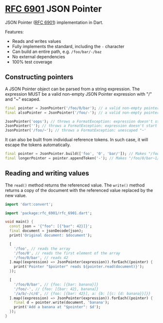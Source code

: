 # [RFC 6901] JSON Pointer
JSON Pointer ([RFC 6901]) implementation in Dart.

Features:
- Reads and writes values
- Fully implements the standard, including the `-` character
- Can build an entire path, e.g. `/foo/bar/-/baz`
- No external dependencies
- 100% test coverage

## Constructing pointers
A JSON Pointer object can be parsed from a string expression. 
The expression MUST be a valid non-empty JSON Pointer expression with "/" and "~" escaped.
```dart
final pointer = JsonPointer('/foo/0/bar'); // a valid non-empty pointer
final alsoPointer = JsonPointer('/foo/-'); // a valid non-empty pointer with a special "-" reference

JsonPointer('oops'); // throws a FormatException: expression doesn't start with "/"
JsonPointer(''); // throws a FormatException: expression doesn't start with "/" either
JsonPointer('/foo/~'); // throws a FormatException: unescaped "~'
```

It can also be built from individual reference tokens. In such case, it will escape the tokens automatically.
```dart
final pointer = JsonPointer.build(['foo', '0', 'bar/']); // Makes "/foo/0/bar~1"
final longerPointer = pointer.appendToken('-'); // Makes "/foo/0/bar~1/-"
```

## Reading and writing values
The `read()` method returns the referenced value. The `write()` method returns a copy of the document with 
the referenced value replaced by the new value.
```dart
import 'dart:convert';

import 'package:rfc_6901/rfc_6901.dart';

void main() {
  const json = '{"foo": [{"bar": 42}]}';
  final document = jsonDecode(json);
  print('Original document: $document');

  [
    '/foo', // reads the array
    '/foo/0', // reads the first element of the array
    '/foo/0/bar', // reads 42
  ].map((expression) => JsonPointer(expression)).forEach((pointer) {
    print('Pointer "$pointer" reads ${pointer.read(document)}');
  });

  [
    '/foo/0/bar', // {foo: [{bar: banana}]}
    '/foo/-', // {foo: [{bar: 42}, banana]}
    '/a/b/-/c/d', // {foo: [{bar: 42}], a: {b: [{c: {d: banana}}]}}
  ].map((expression) => JsonPointer(expression)).forEach((pointer) {
    final d = pointer.write(document, 'banana');
    print('Add a banana at "$pointer": $d');
  });
}

```

[RFC 6901]: https://tools.ietf.org/html/rfc6901